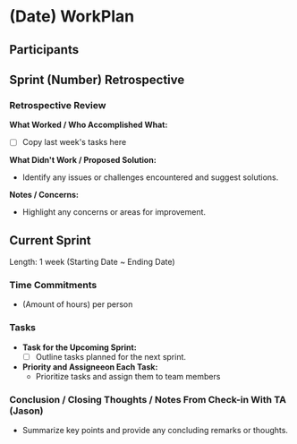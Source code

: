 # (Date) WorkPlan

## Participants

## Sprint (Number) Retrospective

### Retrospective Review
**What Worked / Who Accomplished What:**
  - [ ] Copy last week's tasks here

**What Didn't Work / Proposed Solution:**
  - Identify any issues or challenges encountered and suggest solutions.

**Notes / Concerns:**
  - Highlight any concerns or areas for improvement.

## Current Sprint
Length: 1 week (Starting Date ~ Ending Date)

### Time Commitments
  - (Amount of hours) per person

### Tasks
- **Task for the Upcoming Sprint:**
  - [ ] Outline tasks planned for the next sprint.

- **Priority and Assigneeon Each Task:**
  - Prioritize tasks and assign them to team members
  
### Conclusion / Closing Thoughts / Notes From Check-in With TA (Jason)
- Summarize key points and provide any concluding remarks or thoughts.
